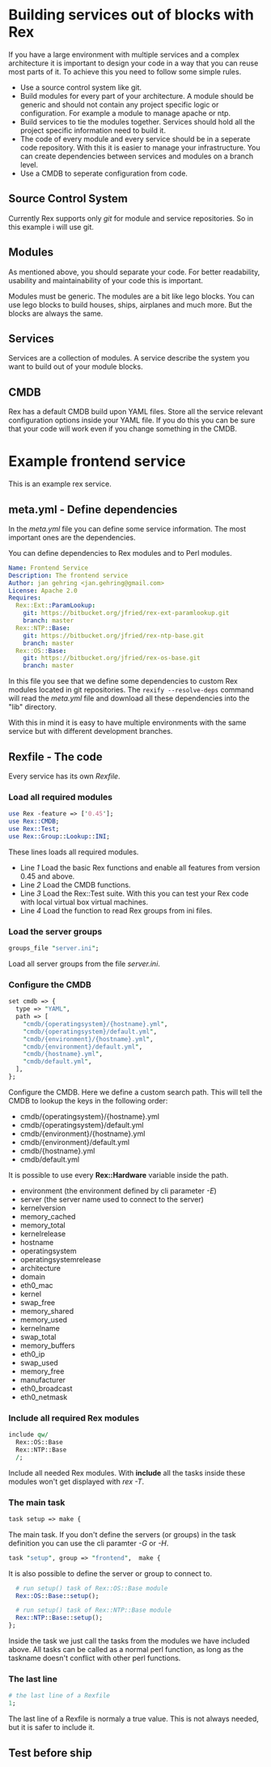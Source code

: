 # Building services out of blocks with Rex

If you have a large environment with multiple services and a complex architecture it is important to design your code in a way that you can reuse most parts of it.
To achieve this you need to follow some simple rules.

* Use a source control system like git.
* Build modules for every part of your architecture. A module should be generic and should not contain any project specific logic or configuration. For example a module to manage apache or ntp.
* Build services to tie the modules together. Services should hold all the project specific information need to build it.
* The code of every module and every service should be in a seperate code repository. With this it is easier to manage your infrastructure. You can create dependencies between services and modules on a branch level.
* Use a CMDB to seperate configuration from code.

## Source Control System

Currently Rex supports only *git* for module and service repositories. So in this example i will use git.

## Modules

As mentioned above, you should separate your code. For better readability, usability and maintainability of your code this is important.

Modules must be generic. The modules are a bit like lego blocks. You can use lego blocks to build houses, ships, airplanes and much more. But the blocks are always the same.

## Services

Services are a collection of modules. A service describe the system you want to build out of your module blocks.

## CMDB

Rex has a default CMDB build upon YAML files. Store all the service relevant configuration options inside your YAML file. If you do this you can be sure that your code will work even if you change something in the CMDB.

# Example frontend service

This is an example rex service.

## meta.yml - Define dependencies

In the *meta.yml* file you can define some service information. The most important ones are the dependencies.

You can define dependencies to Rex modules and to Perl modules.

```yaml
Name: Frontend Service
Description: The frontend service
Author: jan gehring <jan.gehring@gmail.com>
License: Apache 2.0
Requires:
  Rex::Ext::ParamLookup:
    git: https://bitbucket.org/jfried/rex-ext-paramlookup.git
    branch: master
  Rex::NTP::Base:
    git: https://bitbucket.org/jfried/rex-ntp-base.git
    branch: master
  Rex::OS::Base:
    git: https://bitbucket.org/jfried/rex-os-base.git
    branch: master
```

In this file you see that we define some dependencies to custom Rex modules located in git repositories.
The ```rexify --resolve-deps``` command will read the *meta.yml* file and download all these dependencies into the "lib" directory.

With this in mind it is easy to have multiple environments with the same service but with different development branches.


## Rexfile - The code

Every service has its own *Rexfile*.

### Load all required modules

```perl
use Rex -feature => ['0.45'];
use Rex::CMDB;
use Rex::Test;
use Rex::Group::Lookup::INI;
```

These lines loads all required modules.

* Line *1* Load the basic Rex functions and enable all features from version 0.45 and above.
* Line *2* Load the CMDB functions.
* Line *3* Load the Rex::Test suite. With this you can test your Rex code with local virtual box virtual machines.
* Line *4* Load the function to read Rex groups from ini files.


### Load the server groups

```perl
groups_file "server.ini";
```
Load all server groups from the file *server.ini*.

### Configure the CMDB

```perl
set cmdb => {
  type => "YAML",
  path => [
    "cmdb/{operatingsystem}/{hostname}.yml",
    "cmdb/{operatingsystem}/default.yml",
    "cmdb/{environment}/{hostname}.yml",
    "cmdb/{environment}/default.yml",
    "cmdb/{hostname}.yml",
    "cmdb/default.yml",
  ],
};
```

Configure the CMDB. Here we define a custom search path. This will tell the CMDB to lookup the keys in the following order:

* cmdb/{operatingsystem}/{hostname}.yml
* cmdb/{operatingsystem}/default.yml
* cmdb/{environment}/{hostname}.yml
* cmdb/{environment}/default.yml
* cmdb/{hostname}.yml
* cmdb/default.yml

It is possible to use every **Rex::Hardware** variable inside the path.

* environment (the environment defined by cli parameter *-E*)
* server (the server name used to connect to the server)
* kernelversion
* memory_cached
* memory_total
* kernelrelease
* hostname
* operatingsystem
* operatingsystemrelease
* architecture
* domain
* eth0_mac
* kernel
* swap_free
* memory_shared
* memory_used
* kernelname
* swap_total
* memory_buffers
* eth0_ip
* swap_used
* memory_free
* manufacturer
* eth0_broadcast
* eth0_netmask


### Include all required Rex modules

```perl
include qw/
  Rex::OS::Base
  Rex::NTP::Base
  /;
```

Include all needed Rex modules. With **include** all the tasks inside these modules won't get displayed with *rex -T*.

### The main task

```perl
task setup => make {
```

The main task.  If you don't define the servers (or groups) in the task definition you can use the cli paramter *-G* or *-H*.


```perl
task "setup", group => "frontend",  make {
```

It is also possible to define the server or group to connect to.


```perl
  # run setup() task of Rex::OS::Base module
  Rex::OS::Base::setup();

  # run setup() task of Rex::NTP::Base module
  Rex::NTP::Base::setup();
};

```

Inside the task we just call the tasks from the modules we have included above. All tasks can be called as a normal perl function, as long as the taskname doesn't conflict with other perl functions.


### The last line

```perl
# the last line of a Rexfile
1;
```
The last line of a Rexfile is normaly a true value. This is not always needed, but it is safer to include it.


## Test before ship
